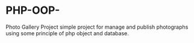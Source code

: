 # PHP-OOP-
Photo Gallery Project
simple project for manage and publish photographs using some principle of php object and database.
